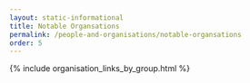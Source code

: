 ```yaml
---
layout: static-informational
title: Notable Organsations
permalink: /people-and-organisations/notable-organsations
order: 5
---
```


{% include organisation_links_by_group.html %}
